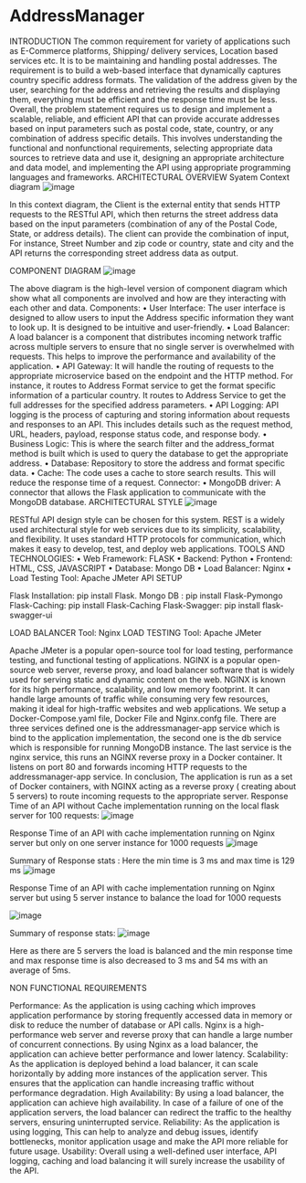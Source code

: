 # AddressManager

INTRODUCTION
The common requirement for variety of applications such as E-Commerce platforms, Shipping/ delivery services, Location based services etc. It is to be maintaining and handling postal addresses. The requirement is to build a web-based interface that dynamically captures country specific address formats. The validation of the address given by the user, searching for the address and retrieving the results and displaying them, everything must be efficient and the response time must be less. 
Overall, the problem statement requires us to design and implement a scalable, reliable, and efficient API that can provide accurate addresses based on input parameters such as postal code, state, country, or any combination of address specific details. This involves understanding the functional and nonfunctional requirements, selecting appropriate data sources to retrieve data and use it, designing an appropriate architecture and data model, and implementing the API using appropriate programming languages and frameworks.
ARCHITECTURAL OVERVIEW
Syatem Context diagram
![image](https://user-images.githubusercontent.com/22576343/225454827-21848b6a-1adc-4013-902f-90cef5754b48.png)


In this context diagram, the Client is the external entity that sends HTTP requests to the RESTful API, which then returns the street address data based on the input parameters (combination of any of the Postal Code, State, or address details). The client can provide the combination of input, For instance, Street Number and zip code or country, state and city and the API returns the corresponding street address data as output. 
 
COMPONENT DIAGRAM
![image](https://user-images.githubusercontent.com/22576343/225454932-3aad0060-7902-4c47-a235-70825c3cab51.png)

 The above diagram is the high-level version of component diagram which show what all components are involved and how are they interacting with each other and data. 
Components:
•	User Interface: The user interface is designed to allow users to input the Address specific information they want to look up. It is designed to be intuitive and user-friendly. 
•	Load Balancer: A load balancer is a component that distributes incoming network traffic across multiple servers to ensure that no single server is overwhelmed with requests. This helps to improve the performance and availability of the application.
•	API Gateway: It will handle the routing of requests to the appropriate microservice based on the endpoint and the HTTP method. For instance, it routes to Address Format service to get the format specific information of a particular country. It routes to Address Service to get the full addresses for the specified address parameters.
•	API Logging: API logging is the process of capturing and storing information about requests and responses to an API. This includes details such as the request method, URL, headers, payload, response status code, and response body.
•	Business Logic: This is where the search filter and the address_format method is built which is used to query the database to get the appropriate address.
•	Database: Repository to store the address and format specific data. 
•	Cache: The code uses a cache to store search results. This will reduce the response time of a request.
Connector:
•	MongoDB driver: A connector that allows the Flask application to communicate with the MongoDB database.
ARCHITECTURAL STYLE
![image](https://user-images.githubusercontent.com/22576343/225454959-0c03d27b-e8ee-4e0f-aa09-7d0f4de4b446.png)

RESTful API design style can be chosen for this system. REST is a widely used architectural style for web services due to its simplicity, scalability, and flexibility.
It uses standard HTTP protocols for communication, which makes it easy to develop, test, and deploy web applications.
 TOOLS AND TECHNOLOGIES:
•	Web Framework: FLASK
•	Backend: Python
•	Frontend: HTML, CSS, JAVASCRIPT
•	Database: Mongo DB
•	Load Balancer: Nginx
•	Load Testing Tool: Apache JMeter
API SETUP

Flask Installation: pip install Flask.
Mongo DB : pip install Flask-Pymongo
Flask-Caching: pip install Flask-Caching
Flask-Swagger: pip install flask-swagger-ui

LOAD BALANCER Tool: Nginx
LOAD TESTING Tool: Apache JMeter

Apache JMeter is a popular open-source tool for load testing, performance testing, and functional testing of applications.
NGINX is a popular open-source web server, reverse proxy, and load balancer software that is widely used for serving static and dynamic content on the web. NGINX is known for its high performance, scalability, and low memory footprint. It can handle large amounts of traffic while consuming very few resources, making it ideal for high-traffic websites and web applications.
We setup a Docker-Compose.yaml file, Docker File and Nginx.confg file. There are three services defined one is the addressmanager-app service which is bind to the application implementation, the second one is the db service which is responsible for running MongoDB instance. The last service is the nginx service, this runs an NGINX reverse proxy in a Docker container. It listens on port 80 and forwards incoming HTTP requests to the addressmanager-app service.
In conclusion, The application is run as a set of Docker containers, with NGINX acting as a reverse proxy ( creating about 5 servers) to route incoming requests to the appropriate server.
Response Time of an API without Cache implementation running on the local flask server for 100 requests:
![image](https://user-images.githubusercontent.com/22576343/225455228-7cece36f-437d-41c3-b3bb-0822aa0a1f41.png)

 

Response Time of an API with cache implementation running on Nginx server but only on one server instance for 1000 requests
![image](https://user-images.githubusercontent.com/22576343/225455286-2dfd816b-4ecf-488f-a605-5dfcbde8741d.png)

 
Summary of Response stats :
Here the min time is 3 ms and max time is 129 ms
 ![image](https://user-images.githubusercontent.com/22576343/225455324-2b118c90-8381-4c46-8648-d027f289cb19.png)


Response Time of an API with cache implementation running on Nginx server but using 5 server instance to balance the load for 1000 requests

 ![image](https://user-images.githubusercontent.com/22576343/225455343-b4e00cbc-4494-4a23-bf7d-e156d4fe9f6e.png)

Summary of response stats:
![image](https://user-images.githubusercontent.com/22576343/225455374-83db512f-b4a8-41ec-92f1-e720e05d8adc.png)

Here as there are 5 servers the load is balanced and the min response time and max response time is also decreased to 3 ms and 54 ms with an average of 5ms.
 
NON FUNCTIONAL REQUIREMENTS

Performance: As the application is using caching which improves application performance by storing frequently accessed data in memory or disk to reduce the number of database or API calls.  Nginx is a high-performance web server and reverse proxy that can handle a large number of concurrent connections. By using Nginx as a load balancer, the application can achieve better performance and lower latency.
Scalability: As the application is deployed behind a load balancer, it can scale horizontally by adding more instances of the application server. This ensures that the application can handle increasing traffic without performance degradation.
High Availability: By using a load balancer, the application can achieve high availability. In case of a failure of one of the application servers, the load balancer can redirect the traffic to the healthy servers, ensuring uninterrupted service.
Reliability: As the application is using logging, This can help to analyze and debug issues, identify bottlenecks, monitor application usage and make the API more reliable for future usage.
Usability: Overall using a well-defined user interface, API logging, caching and load balancing it will surely increase the usability of the API.

